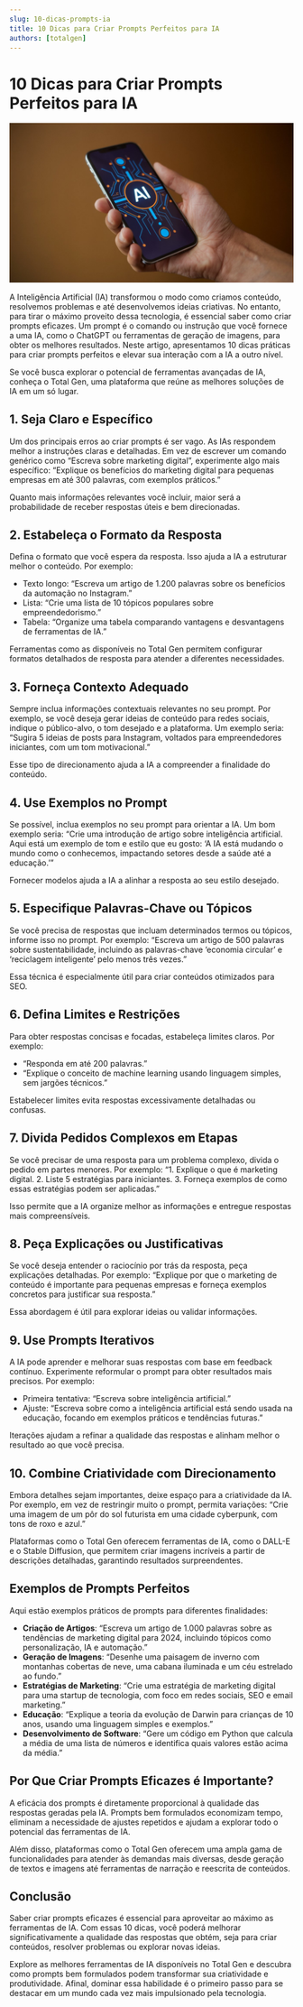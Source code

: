 ```yaml
---
slug: 10-dicas-prompts-ia
title: 10 Dicas para Criar Prompts Perfeitos para IA
authors: [totalgen]
---
```


# 10 Dicas para Criar Prompts Perfeitos para IA

![Banner](./banner.jpeg)

A Inteligência Artificial (IA) transformou o modo como criamos conteúdo, resolvemos problemas e até desenvolvemos ideias criativas. No entanto, para tirar o máximo proveito dessa tecnologia, é essencial saber como criar prompts eficazes. Um prompt é o comando ou instrução que você fornece a uma IA, como o ChatGPT ou ferramentas de geração de imagens, para obter os melhores resultados. Neste artigo, apresentamos 10 dicas práticas para criar prompts perfeitos e elevar sua interação com a IA a outro nível.

<!-- truncate -->

Se você busca explorar o potencial de ferramentas avançadas de IA, conheça o Total Gen, uma plataforma que reúne as melhores soluções de IA em um só lugar.

## 1. Seja Claro e Específico

Um dos principais erros ao criar prompts é ser vago. As IAs respondem melhor a instruções claras e detalhadas. Em vez de escrever um comando genérico como “Escreva sobre marketing digital”, experimente algo mais específico: “Explique os benefícios do marketing digital para pequenas empresas em até 300 palavras, com exemplos práticos.”

Quanto mais informações relevantes você incluir, maior será a probabilidade de receber respostas úteis e bem direcionadas.

## 2. Estabeleça o Formato da Resposta

Defina o formato que você espera da resposta. Isso ajuda a IA a estruturar melhor o conteúdo. Por exemplo:

- Texto longo: “Escreva um artigo de 1.200 palavras sobre os benefícios da automação no Instagram.”
- Lista: “Crie uma lista de 10 tópicos populares sobre empreendedorismo.”
- Tabela: “Organize uma tabela comparando vantagens e desvantagens de ferramentas de IA.”

Ferramentas como as disponíveis no Total Gen permitem configurar formatos detalhados de resposta para atender a diferentes necessidades.

## 3. Forneça Contexto Adequado

Sempre inclua informações contextuais relevantes no seu prompt. Por exemplo, se você deseja gerar ideias de conteúdo para redes sociais, indique o público-alvo, o tom desejado e a plataforma. Um exemplo seria: “Sugira 5 ideias de posts para Instagram, voltados para empreendedores iniciantes, com um tom motivacional.”

Esse tipo de direcionamento ajuda a IA a compreender a finalidade do conteúdo.

## 4. Use Exemplos no Prompt

Se possível, inclua exemplos no seu prompt para orientar a IA. Um bom exemplo seria: “Crie uma introdução de artigo sobre inteligência artificial. Aqui está um exemplo de tom e estilo que eu gosto: ‘A IA está mudando o mundo como o conhecemos, impactando setores desde a saúde até a educação.’”

Fornecer modelos ajuda a IA a alinhar a resposta ao seu estilo desejado.

## 5. Especifique Palavras-Chave ou Tópicos

Se você precisa de respostas que incluam determinados termos ou tópicos, informe isso no prompt. Por exemplo: “Escreva um artigo de 500 palavras sobre sustentabilidade, incluindo as palavras-chave ‘economia circular’ e ‘reciclagem inteligente’ pelo menos três vezes.”

Essa técnica é especialmente útil para criar conteúdos otimizados para SEO.

## 6. Defina Limites e Restrições

Para obter respostas concisas e focadas, estabeleça limites claros. Por exemplo:

- “Responda em até 200 palavras.”
- “Explique o conceito de machine learning usando linguagem simples, sem jargões técnicos.”

Estabelecer limites evita respostas excessivamente detalhadas ou confusas.

## 7. Divida Pedidos Complexos em Etapas

Se você precisar de uma resposta para um problema complexo, divida o pedido em partes menores. Por exemplo: “1. Explique o que é marketing digital. 2. Liste 5 estratégias para iniciantes. 3. Forneça exemplos de como essas estratégias podem ser aplicadas.”

Isso permite que a IA organize melhor as informações e entregue respostas mais compreensíveis.

## 8. Peça Explicações ou Justificativas

Se você deseja entender o raciocínio por trás da resposta, peça explicações detalhadas. Por exemplo: “Explique por que o marketing de conteúdo é importante para pequenas empresas e forneça exemplos concretos para justificar sua resposta.”

Essa abordagem é útil para explorar ideias ou validar informações.

## 9. Use Prompts Iterativos

A IA pode aprender e melhorar suas respostas com base em feedback contínuo. Experimente reformular o prompt para obter resultados mais precisos. Por exemplo:

- Primeira tentativa: “Escreva sobre inteligência artificial.”
- Ajuste: “Escreva sobre como a inteligência artificial está sendo usada na educação, focando em exemplos práticos e tendências futuras.”

Iterações ajudam a refinar a qualidade das respostas e alinham melhor o resultado ao que você precisa.

## 10. Combine Criatividade com Direcionamento

Embora detalhes sejam importantes, deixe espaço para a criatividade da IA. Por exemplo, em vez de restringir muito o prompt, permita variações: “Crie uma imagem de um pôr do sol futurista em uma cidade cyberpunk, com tons de roxo e azul.”

Plataformas como o Total Gen oferecem ferramentas de IA, como o DALL-E e o Stable Diffusion, que permitem criar imagens incríveis a partir de descrições detalhadas, garantindo resultados surpreendentes.

## Exemplos de Prompts Perfeitos

Aqui estão exemplos práticos de prompts para diferentes finalidades:

- **Criação de Artigos**: “Escreva um artigo de 1.000 palavras sobre as tendências de marketing digital para 2024, incluindo tópicos como personalização, IA e automação.”
- **Geração de Imagens**: “Desenhe uma paisagem de inverno com montanhas cobertas de neve, uma cabana iluminada e um céu estrelado ao fundo.”
- **Estratégias de Marketing**: “Crie uma estratégia de marketing digital para uma startup de tecnologia, com foco em redes sociais, SEO e email marketing.”
- **Educação**: “Explique a teoria da evolução de Darwin para crianças de 10 anos, usando uma linguagem simples e exemplos.”
- **Desenvolvimento de Software**: “Gere um código em Python que calcula a média de uma lista de números e identifica quais valores estão acima da média.”

## Por Que Criar Prompts Eficazes é Importante?

A eficácia dos prompts é diretamente proporcional à qualidade das respostas geradas pela IA. Prompts bem formulados economizam tempo, eliminam a necessidade de ajustes repetidos e ajudam a explorar todo o potencial das ferramentas de IA.

Além disso, plataformas como o Total Gen oferecem uma ampla gama de funcionalidades para atender às demandas mais diversas, desde geração de textos e imagens até ferramentas de narração e reescrita de conteúdos.

## Conclusão

Saber criar prompts eficazes é essencial para aproveitar ao máximo as ferramentas de IA. Com essas 10 dicas, você poderá melhorar significativamente a qualidade das respostas que obtém, seja para criar conteúdos, resolver problemas ou explorar novas ideias.

Explore as melhores ferramentas de IA disponíveis no Total Gen e descubra como prompts bem formulados podem transformar sua criatividade e produtividade. Afinal, dominar essa habilidade é o primeiro passo para se destacar em um mundo cada vez mais impulsionado pela tecnologia.